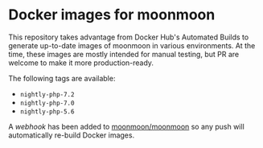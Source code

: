 # Docker images for moonmoon

This repository takes advantage from Docker Hub's Automated Builds to generate
up-to-date images of moonmoon in various environments. At the time, these 
images are mostly intended for manual testing, but PR are welcome to make it
more production-ready.

The following tags are available:
- `nightly-php-7.2`
- `nightly-php-7.0` 
- `nightly-php-5.6`

A _webhook_ has been added to [moonmoon/moonmoon](https://github.com/moonmoon/moonmoon)
so any push will automatically re-build Docker images.

